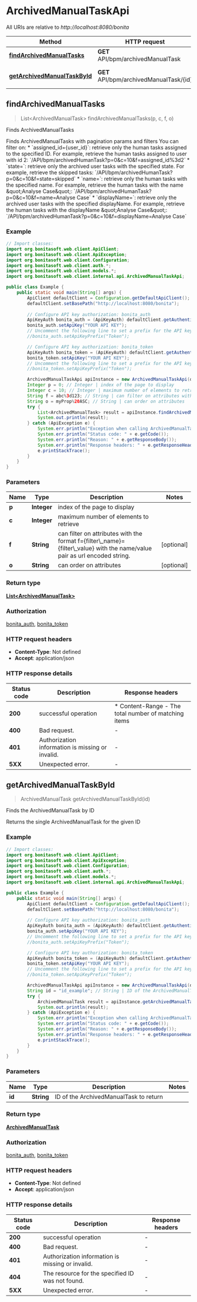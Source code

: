 # ArchivedManualTaskApi

All URIs are relative to *http://localhost:8080/bonita*

Method | HTTP request | Description
------------- | ------------- | -------------
[**findArchivedManualTasks**](ArchivedManualTaskApi.md#findArchivedManualTasks) | **GET** API/bpm/archivedManualTask | Finds ArchivedManualTasks
[**getArchivedManualTaskById**](ArchivedManualTaskApi.md#getArchivedManualTaskById) | **GET** API/bpm/archivedManualTask/{id} | Finds the ArchivedManualTask by ID



## findArchivedManualTasks

> List&lt;ArchivedManualTask&gt; findArchivedManualTasks(p, c, f, o)

Finds ArchivedManualTasks

Finds ArchivedManualTasks with pagination params and filters  You can filter on:  * &#x60;assigned_id&#x3D;{user_id}&#x60;: retrieve only the human tasks assigned to the specified ID. For example, retrieve the human tasks assigned to user with id 2: &#x60;/API/bpm/archivedHumanTask?p&#x3D;0&amp;c&#x3D;10&amp;f&#x3D;assigned_id%3d2&#x60; * &#x60;state&#x3D;&#x60;: retrieve only the archived user tasks with the specified state. For example, retrieve the skipped tasks: &#x60;/API/bpm/archivedHumanTask?p&#x3D;0&amp;c&#x3D;10&amp;f&#x3D;state&#x3D;skipped&#x60; * &#x60;name&#x3D;&#x60;: retrieve only the human tasks with the specified name. For example, retrieve the human tasks with the name \&quot;Analyse Case\&quot;: &#x60;/API/bpm/archivedHumanTask?p&#x3D;0&amp;c&#x3D;10&amp;f&#x3D;name&#x3D;Analyse Case&#x60; * &#x60;displayName&#x3D;&#x60;: retrieve only the archived user tasks with the specified displayName. For example, retrieve the human tasks with the displayName \&quot;Analyse Case\&quot;: &#x60;/API/bpm/archivedHumanTask?p&#x3D;0&amp;c&#x3D;10&amp;f&#x3D;displayName&#x3D;Analyse Case&#x60; 

### Example

```java
// Import classes:
import org.bonitasoft.web.client.ApiClient;
import org.bonitasoft.web.client.ApiException;
import org.bonitasoft.web.client.Configuration;
import org.bonitasoft.web.client.auth.*;
import org.bonitasoft.web.client.models.*;
import org.bonitasoft.web.client.internal.api.ArchivedManualTaskApi;

public class Example {
    public static void main(String[] args) {
        ApiClient defaultClient = Configuration.getDefaultApiClient();
        defaultClient.setBasePath("http://localhost:8080/bonita");
        
        // Configure API key authorization: bonita_auth
        ApiKeyAuth bonita_auth = (ApiKeyAuth) defaultClient.getAuthentication("bonita_auth");
        bonita_auth.setApiKey("YOUR API KEY");
        // Uncomment the following line to set a prefix for the API key, e.g. "Token" (defaults to null)
        //bonita_auth.setApiKeyPrefix("Token");

        // Configure API key authorization: bonita_token
        ApiKeyAuth bonita_token = (ApiKeyAuth) defaultClient.getAuthentication("bonita_token");
        bonita_token.setApiKey("YOUR API KEY");
        // Uncomment the following line to set a prefix for the API key, e.g. "Token" (defaults to null)
        //bonita_token.setApiKeyPrefix("Token");

        ArchivedManualTaskApi apiInstance = new ArchivedManualTaskApi(defaultClient);
        Integer p = 0; // Integer | index of the page to display
        Integer c = 10; // Integer | maximum number of elements to retrieve
        String f = abc%3d123; // String | can filter on attributes with the format f={filter\\_name}={filter\\_value} with the name/value pair as url encoded string.
        String o = myProp%20ASC; // String | can order on attributes
        try {
            List<ArchivedManualTask> result = apiInstance.findArchivedManualTasks(p, c, f, o);
            System.out.println(result);
        } catch (ApiException e) {
            System.err.println("Exception when calling ArchivedManualTaskApi#findArchivedManualTasks");
            System.err.println("Status code: " + e.getCode());
            System.err.println("Reason: " + e.getResponseBody());
            System.err.println("Response headers: " + e.getResponseHeaders());
            e.printStackTrace();
        }
    }
}
```

### Parameters


Name | Type | Description  | Notes
------------- | ------------- | ------------- | -------------
 **p** | **Integer**| index of the page to display |
 **c** | **Integer**| maximum number of elements to retrieve |
 **f** | **String**| can filter on attributes with the format f&#x3D;{filter\\_name}&#x3D;{filter\\_value} with the name/value pair as url encoded string. | [optional]
 **o** | **String**| can order on attributes | [optional]

### Return type

[**List&lt;ArchivedManualTask&gt;**](ArchivedManualTask.md)

### Authorization

[bonita_auth](../README.md#bonita_auth), [bonita_token](../README.md#bonita_token)

### HTTP request headers

- **Content-Type**: Not defined
- **Accept**: application/json

### HTTP response details
| Status code | Description | Response headers |
|-------------|-------------|------------------|
| **200** | successful operation |  * Content-Range - The total number of matching items <br>  |
| **400** | Bad request. |  -  |
| **401** | Authorization information is missing or invalid. |  -  |
| **5XX** | Unexpected error. |  -  |


## getArchivedManualTaskById

> ArchivedManualTask getArchivedManualTaskById(id)

Finds the ArchivedManualTask by ID

Returns the single ArchivedManualTask for the given ID 

### Example

```java
// Import classes:
import org.bonitasoft.web.client.ApiClient;
import org.bonitasoft.web.client.ApiException;
import org.bonitasoft.web.client.Configuration;
import org.bonitasoft.web.client.auth.*;
import org.bonitasoft.web.client.models.*;
import org.bonitasoft.web.client.internal.api.ArchivedManualTaskApi;

public class Example {
    public static void main(String[] args) {
        ApiClient defaultClient = Configuration.getDefaultApiClient();
        defaultClient.setBasePath("http://localhost:8080/bonita");
        
        // Configure API key authorization: bonita_auth
        ApiKeyAuth bonita_auth = (ApiKeyAuth) defaultClient.getAuthentication("bonita_auth");
        bonita_auth.setApiKey("YOUR API KEY");
        // Uncomment the following line to set a prefix for the API key, e.g. "Token" (defaults to null)
        //bonita_auth.setApiKeyPrefix("Token");

        // Configure API key authorization: bonita_token
        ApiKeyAuth bonita_token = (ApiKeyAuth) defaultClient.getAuthentication("bonita_token");
        bonita_token.setApiKey("YOUR API KEY");
        // Uncomment the following line to set a prefix for the API key, e.g. "Token" (defaults to null)
        //bonita_token.setApiKeyPrefix("Token");

        ArchivedManualTaskApi apiInstance = new ArchivedManualTaskApi(defaultClient);
        String id = "id_example"; // String | ID of the ArchivedManualTask to return
        try {
            ArchivedManualTask result = apiInstance.getArchivedManualTaskById(id);
            System.out.println(result);
        } catch (ApiException e) {
            System.err.println("Exception when calling ArchivedManualTaskApi#getArchivedManualTaskById");
            System.err.println("Status code: " + e.getCode());
            System.err.println("Reason: " + e.getResponseBody());
            System.err.println("Response headers: " + e.getResponseHeaders());
            e.printStackTrace();
        }
    }
}
```

### Parameters


Name | Type | Description  | Notes
------------- | ------------- | ------------- | -------------
 **id** | **String**| ID of the ArchivedManualTask to return |

### Return type

[**ArchivedManualTask**](ArchivedManualTask.md)

### Authorization

[bonita_auth](../README.md#bonita_auth), [bonita_token](../README.md#bonita_token)

### HTTP request headers

- **Content-Type**: Not defined
- **Accept**: application/json

### HTTP response details
| Status code | Description | Response headers |
|-------------|-------------|------------------|
| **200** | successful operation |  -  |
| **400** | Bad request. |  -  |
| **401** | Authorization information is missing or invalid. |  -  |
| **404** | The resource for the specified ID was not found. |  -  |
| **5XX** | Unexpected error. |  -  |

